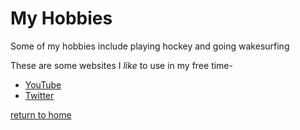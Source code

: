 # My Hobbies

Some of my hobbies include playing hockey and going wakesurfing


These are some websites I _like_ to use in my free time-

* [YouTube](https://www.YouTube.com)
* [Twitter](https://www.twitter.com)

[return to home](./README.md)
